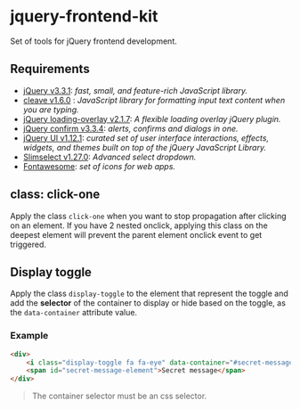 # jquery-frontend-kit
Set of tools for jQuery frontend development.

## Requirements
 - [jQuery v3.3.1](https://blog.jquery.com/2018/01/20/jquery-3-3-1-fixed-dependencies-in-release-tag/): *fast, small, and feature-rich JavaScript library.*
 - [cleave v1.6.0](https://cdnjs.com/libraries/cleave.js/1.6.0) : *JavaScript library for formatting input text content when you are typing.*
 - [jQuery loading-overlay v2.1.7](https://gasparesganga.com/labs/jquery-loading-overlay/): *A flexible loading overlay jQuery plugin.*
 - [jQuery confirm v3.3.4](https://craftpip.github.io/jquery-confirm/): *alerts, confirms and dialogs in one.*
 - [jQuery UI v1.12.1](https://blog.jqueryui.com/2016/09/jquery-ui-1-12-1/): *curated set of user interface interactions, effects, widgets, and themes built on top of the jQuery JavaScript Library.*
 - [Slimselect v1.27.0](https://slimselectjs.com/): *Advanced select dropdown.*
 - [Fontawesome](https://fontawesome.com/v5/docs/web/use-with/wordpress/install-manually): *set of icons for web apps.*

## class: click-one
Apply the class `click-one` when you want to stop propagation after clicking on an element. If you have 2 nested onclick, applying this class on the deepest element will prevent the parent element onclick event to get triggered.

## Display toggle
Apply the class `display-toggle` to the element that represent the toggle and add the **selector** of the container to display or hide based on the toggle, as the `data-container` attribute value.

### Example
```html
<div>
    <i class="display-toggle fa fa-eye" data-container="#secret-message-element"></i>
    <span id="secret-message-element">Secret message</span>
</div>
```

> The container selector must be an css selector.